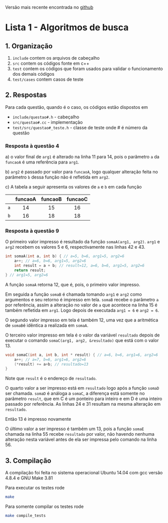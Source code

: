 Versão mais recente encontrada no [github](https://github.com/gabriel-araujjo/lista-2-lp1)

# Lista 1 - Algoritmos de busca #

## 1. Organização ##

1. `include` contem os arquivos de cabeçalho
2. `src` contem os códigos fonte em c++
3. `test` contem os códigos que foram usados para validar o funcionamento dos
    demais códigos
4. `test/cases` contem casos de teste

## 2. Respostas ##

Para cada questão, quando é o caso, os códigos estão dispostos em
* `include/questao#.h` - cabeçalho
* `src/questao#.cc` - implementação
* `test/src/questao#_teste.h` - classe de teste
onde &#35; é número da questão

### Resposta à questão 4 ###

a) o valor final de `arg1` é alterado na linha 11 para 14, pois o parâmetro `a`
da `funcaoA` é uma referência para `arg1`.

b) `arg2` é passado por valor para `funcaoA`, logo qualquer alteração feita no
parâmetro `b` dessa função não é refletida em `arg2`.

c) A tabela a seguir apresenta os valores de `a` e `b` em cada função

|         |  funcaoA  |  funcaoB  |  funcaoC  |
|:-------:|:---------:|:---------:|:---------:|
|   `a`   |    14     |    15     |    16     |
|   `b`   |    16     |    18     |    18     |

### Resposta à questão 9 ###
O primeiro valor impresso é resultado da função `somaA(arg1, arg2)`. `arg1` e `arg2`
recebem os valores 5 e 6, respectivamente nas linhas 42 e 43.
```c++
int somaA(int a, int b) { // a=5, b=6, arg1=5, arg2=6
    a++; // a=6, b=6, arg1=5, arg2=6
    int result = a + b; // result=12, a=6, b=6, arg1=5, arg2=6
    return result;
} // arg1=5, arg2=6
```
A função `somaA` retorna 12, que é, pois, o primeiro valor impresso.

Em seguida a função `somaB` é chamada tomando `arg1` e `arg2` como argumentos e seu
retorno é impresso em tela. `somaB` recebe o parâmetro `a` por referência, assim
a alteração no valor de `a` que acontece na linha 15 é também refletida em `arg1`.
Logo depois de executada `arg1 = 6` e `arg2 = 6`.

O segundo valor impresso em tela é também 12, uma vez que a aritmética de `somaB`é 
idêntica a realizada em `somaA`.

O terceiro valor impresso em tela é o valor da variável `resultado` depois de
executar o comando `somaC(arg1, arg2, &resultado)` que está com o valor 13.

```c++
void somaC(int a, int b, int * result) { // a=6, b=6, arg1=6, arg2=6
    a++; // a=7, b=6, arg1=6, arg2=6
    (*result) += a+b; // resultado=13
}
```
Note que `result` é o endereço de `resultado`.

O quarto valor a ser impresso está em `resultado` logo após a função `somaD` ser
chamada. `somaD` é análoga a `somaC`, a diferença está somente no parâmetro `result`,
que em C é um ponteiro para inteiro e em D é uma inteiro passado por referência.
As linhas 24 e 31 resultam na mesma alteração em `resultado`.

Então 13 é impresso novamente

O último valor a ser impresso é também um 13, pois a função `somaE` chamada na
linha 55 recebe `resultado` por valor, não havendo nenhuma alteração nesta
variável antes de ela ser impressa pelo comando na linha 56.


## 3. Compilação ##

A compilação foi feita no sistema operacional Ubuntu 14.04 com gcc versão 4.8.4
e GNU Make 3.81

Para executar os testes rode

```bash
make
```

Para somente compilar os testes rode

```bash
make compile_tests
```
